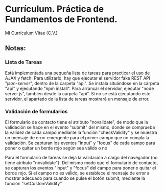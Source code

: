 # Currículum. Práctica de Fundamentos de Frontend.
Mi Currículum Vitae (C.V.)

## Notas:

### Lista de Tareas

Está implementada una pequeña lista de tareas para practicar el uso de AJAX y fetch.
Para utilizarlo, hay que ejecutar el servidor fake REST API "*json-server*", dentro de la carpeta "api".
Se instala situándose en la carpeta "api" y ejecutando "npm install".
Para arrancar el servidor, ejecutar "node server.js", también desde la carpeta "api".
Si no se está ejecutando este servidor, el apartado de la lista de tareas mostrará un mensaje de error.

### Validación de formularios

El formulario de contacto tiene el atributo "novalidate", de modo que la validación se hace en el evento "submit" del mismo, donde se comprueba la validez de cada campo mediante la función "checkValidity" y se muestra un mensaje de error emergente para el primer campo que no cumpla la validación.
Se capturan los eventos "input" y "focus" de cada campo para poner o quitar un borde rojo según sea válido o no

Para el formulario de tareas se deja la validación a cargo del navegador (no tiene atributo "novalidate").
Del mismo modo que el formulario de contacto, se capturan los eventos "input" y "focus" del campo para poner o quitar el borde rojo. Si el campo no es válido, se establece el mensaje de error a mostrar adecuado para cuando se pulse el botón submit, mediante la función "setCustomValidity"


